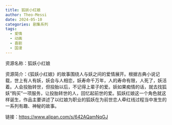 ```yaml
---
title: 狐妖小红娘
author: Theo-Messi
date: 2024-05-10
categories: 剧集系列
tags:
  - 爱情
  - 动画
  - 喜剧
  - 国漫
---
```


资源名称：狐妖小红娘

资源简介：《狐妖小红娘》的故事围绕人与妖之间的爱情展开。根据古典小说记载，世上有人有妖，妖会与人相恋，妖寿命千万年，人的寿命有限，人死了，妖活着。人会投胎转世，但投胎以后，不记得上辈子的爱。妖如果痴情的话，就去找狐妖“购买”一项服务，让投胎转世的人，回忆起前世的爱。狐妖红娘这一个角色就这样诞生，作品主要讲述了以红娘为职业的狐妖在为前世恋人牵红线过程当中发生的一系列有趣、神秘的故事。

链接：https://www.alipan.com/s/642AQamNqGJ
